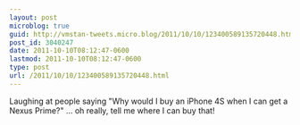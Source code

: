 ```yaml
---
layout: post
microblog: true
guid: http://vmstan-tweets.micro.blog/2011/10/10/123400589135720448.html
post_id: 3040247
date: 2011-10-10T08:12:47-0600
lastmod: 2011-10-10T08:12:47-0600
type: post
url: /2011/10/10/123400589135720448.html
---
```

Laughing at people saying "Why would I buy an iPhone 4S when I can get a Nexus Prime?" … oh really, tell me where I can buy that!
